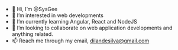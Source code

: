 - 👋 Hi, I’m @SysGee
- 👀 I’m interested in web developments
- 🌱 I’m currently learning Angular, React and NodeJS
- 💞️ I’m looking to collaborate on web application developments and anything related.
- 📫 Reach me through my email, dilandesilva@gmail.com

<!---
SysGee/SysGee is a ✨ special ✨ repository because its `README.md` (this file) appears on your GitHub profile.
You can click the Preview link to take a look at your changes.
--->
